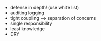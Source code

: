 
- defense in depth! (use white list)
- auditing logging
- tight coupling --> separation of concerns
- single responsibility
- least knowledge
- DRY